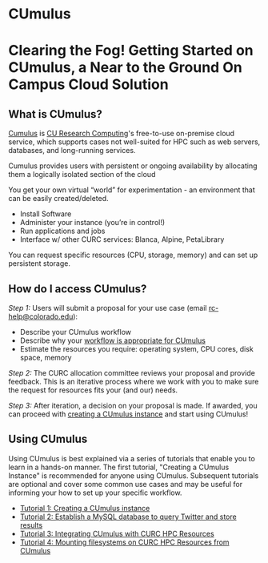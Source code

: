 # CUmulus

# Clearing the Fog! Getting Started on CUmulus, a Near to the Ground On Campus Cloud Solution


## What is CUmulus?

[Cumulus](https://curc.readthedocs.io/en/latest/hybrid-cloud/cumulus.html) is [CU Research Computing](https://www.colorado.edu/rc)'s free-to-use on-premise cloud service, which supports cases not well-suited for HPC such as web servers, databases, and long-running services.

Cumulus provides users with persistent or ongoing availability by allocating them a logically isolated section of the cloud

You get your own virtual “world” for experimentation - an environment that can be easily created/deleted.
* Install Software
* Administer your instance (you’re in control!)
* Run applications and jobs
* Interface w/ other CURC services: Blanca, Alpine, PetaLibrary

You can request specific resources (CPU, storage, memory) and can set up persistent storage.

## How do I access CUmulus? 

_Step 1:_ Users will submit a proposal for your use case (email rc-help@colorado.edu):
* Describe your CUmulus workflow
* Describe why your [workflow is appropriate for CUmulus](https://curc.readthedocs.io/en/latest/hybrid-cloud/cumulus.html#appropriate-use-cases)
* Estimate the resources you require: operating system, CPU cores, disk space, memory

_Step 2:_ The CURC allocation committee reviews your proposal and provide feedback.  This is an iterative process where we work with you to make sure the request for resources fits your (and our) needs. 

_Step 3:_ After iteration, a decision on your proposal is made.  If awarded, you can proceed with [creating a CUmulus instance](./tutorial1/README.md) and start using CUmulus!

## Using CUmulus

Using CUmulus is best explained via a series of tutorials that enable you to learn in a hands-on manner.  The first tutorial, "Creating a CUmulus Instance" is recommended for anyone using CUmulus.  Subsequent tutorials are optional and cover some common use cases and may be useful for informing your how to set up your specific workflow. 

* [Tutorial 1: Creating a CUmulus instance](./tutorial1/README.md)
* [Tutorial 2: Establish a MySQL database to query Twitter and store results](./tutorial2/README.md)
* [Tutorial 3: Integrating CUmulus with CURC HPC Resources](./tutorial3/README.md)
* [Tutorial 4: Mounting filesystems on CURC HPC Resources from CUmulus](./tutorial4/README.md)

